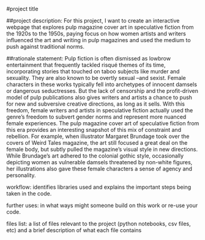 #project title

##project description: 
For this project, I want to create an interactive webpage that explores pulp magazine cover art in speculative fiction from the 1920s to the 1950s, paying focus on how women artists and writers influenced the art and writing in pulp magazines and used the medium to push against traditional norms. 

##rationale statement: 
Pulp fiction is often dismissed as lowbrow entertainment that frequently tackled risqué themes of its time, incorporating stories that touched on taboo subjects like murder and sexuality. They are also known to be overtly sexual –and sexist. Female characters in these works typically fell into archetypes of innocent damsels or dangerous seductresses. But the lack of censorship and the profit-driven model of pulp publications also gives writers and artists a chance to push for new and subversive creative directions, as long as it sells. With this freedom, female writers and artists in speculative fiction actually used the genre’s freedom to subvert gender norms and represent more nuanced female experiences. 
The pulp magazine cover art of speculative fiction from this era provides an interesting snapshot of this mix of constraint and rebellion. For example, when illustrator Margaret Brundage took over the covers of Weird Tales magazine, the art still focused a great deal on the female body, but subtly pulled the magazine’s visual style in new directions. While Brundage’s art adhered to the colonial gothic style, occasionally depicting women as vulnerable damsels threatened by non-white figures, her illustrations also gave these female characters a sense of agency and personality.

workflow: identifies libraries used and explains the important steps being taken in the code.

further uses: in what ways might someone build on this work or re-use your code.

files list: a list of files relevant to the project (python notebooks, csv files, etc) and a brief description of what each file contains
